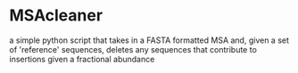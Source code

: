 # MSAcleaner
a simple python script that takes in a FASTA formatted MSA and, given a set of 'reference' sequences, deletes any sequences that contribute to insertions given a fractional abundance
